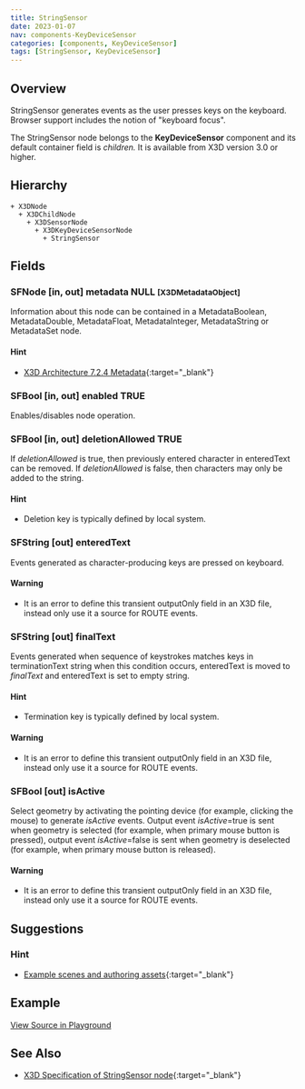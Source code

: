 ```yaml
---
title: StringSensor
date: 2023-01-07
nav: components-KeyDeviceSensor
categories: [components, KeyDeviceSensor]
tags: [StringSensor, KeyDeviceSensor]
---
```

<style>
.post h3 {
  word-spacing: 0.2em;
}
</style>

## Overview

StringSensor generates events as the user presses keys on the keyboard. Browser support includes the notion of "keyboard focus".

The StringSensor node belongs to the **KeyDeviceSensor** component and its default container field is *children.* It is available from X3D version 3.0 or higher.

## Hierarchy

```
+ X3DNode
  + X3DChildNode
    + X3DSensorNode
      + X3DKeyDeviceSensorNode
        + StringSensor
```

## Fields

### SFNode [in, out] **metadata** NULL <small>[X3DMetadataObject]</small>

Information about this node can be contained in a MetadataBoolean, MetadataDouble, MetadataFloat, MetadataInteger, MetadataString or MetadataSet node.

#### Hint

- [X3D Architecture 7.2.4 Metadata](https://www.web3d.org/specifications/X3Dv4Draft/ISO-IEC19775-1v4-IS.proof//Part01/components/core.html#Metadata){:target="_blank"}

### SFBool [in, out] **enabled** TRUE

Enables/disables node operation.

### SFBool [in, out] **deletionAllowed** TRUE

If *deletionAllowed* is true, then previously entered character in enteredText can be removed. If *deletionAllowed* is false, then characters may only be added to the string.

#### Hint

- Deletion key is typically defined by local system.

### SFString [out] **enteredText**

Events generated as character-producing keys are pressed on keyboard.

#### Warning

- It is an error to define this transient outputOnly field in an X3D file, instead only use it a source for ROUTE events.

### SFString [out] **finalText**

Events generated when sequence of keystrokes matches keys in terminationText string when this condition occurs, enteredText is moved to *finalText* and enteredText is set to empty string.

#### Hint

- Termination key is typically defined by local system.

#### Warning

- It is an error to define this transient outputOnly field in an X3D file, instead only use it a source for ROUTE events.

### SFBool [out] **isActive**

Select geometry by activating the pointing device (for example, clicking the mouse) to generate *isActive* events. Output event *isActive*=true is sent when geometry is selected (for example, when primary mouse button is pressed), output event *isActive*=false is sent when geometry is deselected (for example, when primary mouse button is released).

#### Warning

- It is an error to define this transient outputOnly field in an X3D file, instead only use it a source for ROUTE events.

## Suggestions

### Hint

- [Example scenes and authoring assets](https://www.web3d.org/x3d/content/examples/X3dForWebAuthors/Chapter08UserInteractivity){:target="_blank"}

## Example

<x3d-canvas src="https://create3000.github.io/media/examples/KeyDeviceSensor/StringSensor/StringSensor.x3d" update="auto"></x3d-canvas>

[View Source in Playground](/x_ite/playground/?url=https://create3000.github.io/media/examples/KeyDeviceSensor/StringSensor/StringSensor.x3d)

## See Also

- [X3D Specification of StringSensor node](https://www.web3d.org/documents/specifications/19775-1/V4.0/Part01/components/keyboard.html#StringSensor){:target="_blank"}
